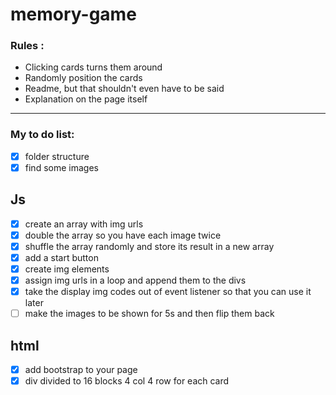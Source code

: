 # memory-game

### Rules :
- Clicking cards turns them around
- Randomly position the cards
- Readme, but that shouldn't even have to be said
- Explanation on the page itself
---
###  My to do list:
- [x] folder structure
- [x] find some images
## Js
- [x] create an array with img urls
- [x] double the array so you have each image twice
- [x] shuffle the array randomly and store its result in a new array
- [x] add a start button
- [x] create img elements
- [x] assign img urls in a loop and append them to the divs
- [x] take the display img codes out of event listener so that you can use it later
- [ ] make the images to be shown for 5s and then flip them back
## html
- [x] add bootstrap to your page
- [x] div divided to 16 blocks 4 col 4 row for each card 